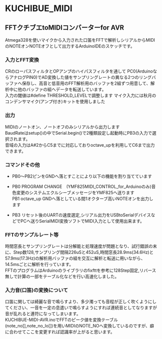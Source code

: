 # KUCHIBUE_MIDI

## FFTクチブエtoMIDIコンバーターfor AVR

Atmega328を使いマイクから入力された口笛をFFTで解析しシリアルからMIDIのNOTEオンNOTEオフとして出力するArduinoIDEのスケッチです。

### 入力とFFT変換
CRのローパスフィルタとOPアンプのハイパスフィルタを通して
PC0(ArduinoならアナログPIN0)でAD変換した値をサンプリングレートの異なる2つのリングバッファへ保存し、高音と低音用のFFT解析用のバッファを2組ずつ用意して、解析中に他のバッファの組へデータを転送しています。  
入力の閾値は#define THRESHOLD_LEVELで調整します
マイク入力には秋月のコンデンサマイク(アンプ付き)キットを使用しました

### 出力
MIDIのノートオン、ノートオフのみシリアルから出力します  
BaudRateはsetup()の中でSerial.begin()で2種類設定し起動時にPB3の入力で選択されます。  
音域の入力はA#2からC5までに対応しておりoctave_upを利用してC6まで出力できます。


### コマンドその他
- PB0～PB2ピンをGNDへ落とすことにより以下の機能を割り当てています

- PB0 PROGRAM CHANGE　(YMF825MIDI_CONTROL_for_Arduinoのみ)音色変更のシステムエクルシーブメッセージをYMF825へ送ります  
PB1 octave_up GNDへ落としている間1オクターブ高いNOTEオンを出力します
- PB3 リセット後のUARTの速度選定,シリアル出力をUSBtoSerialデバイスなどでPCへ送りSerialMIDI変換ソフトでMIDI入力として使用出来ます。

### FFTのサンプルレート等
時間窓長とサンプリングレートは分解能と処理速度が問題となり、試行錯誤の末に、Step数128,サンプリング間隔226uSと452uS,時間窓長28.9ms(34.6Hz)と57.9ms(17.3Hz)の解析用バッファの組を交互に解析と転送に用いながら、14.5msごとに解析を行っています。  
FFTのプログラムはArduinoのライブラリのfixfttを参考に128Step固定,リバース無しで計算の一部をテーブル化などを行い高速化しました。　　
### 入力音(口笛)の変換について
口笛に関しては綺麗な音で鳴らすより、多少濁っても音程が正しく吹くようにしてください、一音を一定の息遣いで鳴らすようにすれば連続音としてなりますが音が乱れると連符になってしまいます。  
KUCHIBUE-MIDI-AVR.inoでFFTのピーク値を変換テーブル  
(note_no[],note_no_lo[])を用いMIDIのNOTE_NOへ変換しているのですが、癖に合わせてここを変更すれば認識率が上がると思います。
